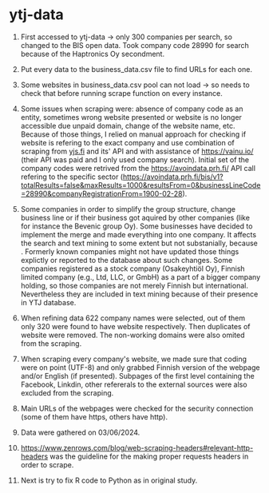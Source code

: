 # ytj-data

1. First accessed to ytj-data -> only 300 companies per search, so changed to the BIS open data. Took company code 28990 for search because of the Haptronics Oy secondment.

2. Put every data to the business_data.csv file to find URLs for each one.

3. Some websites in business_data.csv pool can not load -> so needs to check that before running scrape function on every instance.

4. Some issues when scraping were: absence of company code as an entity, sometimes wrong website presented or website is no longer accessible due unpaid domain, change of the website name, etc. Because of those things, I relied on manual approach for checking if website is refering to the exact company and use combination of scraping from [yjs.fi](https://tietopalvelu.ytj.fi/) and its' API and with assistance of https://vainu.io/ (their API was paid and I only used company search). Initial set of the company codes were retrived from the https://avoindata.prh.fi/ API call refering to the specific sector (https://avoindata.prh.fi/bis/v1?totalResults=false&maxResults=1000&resultsFrom=0&businessLineCode=28990&companyRegistrationFrom=1900-02-28).

5. Some companies in order to simplify the group structure, change business line or if their business got aquired by other companies (like for instance the Bevenic group Oy). Some businesses have decided to implement the merge and made everything into one company. It affects the search and text mining to some extent but not substanially, because . Formerly known companies might not have updated those things explictly or reported to the database about such changes. Some companies registered as a stock company (Osakeyhtiöl Oy), Finnish limited company (e.g., Ltd, LLC, or GmbH) as a part of a bigger company holding, so those companies are not merely Finnish but international. Nevertheless they are included in text mining because of their presence in YTJ database.

6. When refining data 622 company names were selected, out of them only 320 were found to have website respectively. Then duplicates of website were removed. The non-working domains were also omited from the scraping.

7. When scraping every company's website, we made sure that coding were on point (UTF-8) and only grabbed Finnish version of the webpage and/or English (if presented). Subpages of the first level containing the Facebook, Linkdin, other refererals to the external sources were also excluded from the scraping.

8. Main URLs of the webpages were checked for the security connection (some of them have https, others have http).

9. Data were gathered on 03/06/2024.

10. https://www.zenrows.com/blog/web-scraping-headers#relevant-http-headers was the guideline for the making proper requests headers in order to scrape.

11. Next is try to fix R code to Python as in original study.
